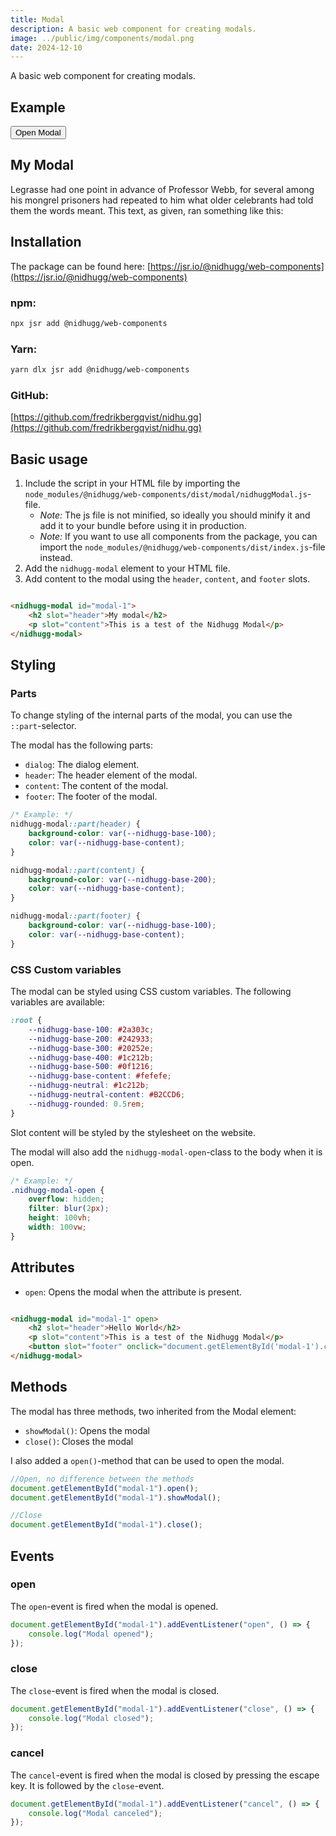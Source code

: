 ```yaml
---
title: Modal
description: A basic web component for creating modals.
image: ../public/img/components/modal.png
date: 2024-12-10
---
```


A basic web component for creating modals.

## Example

<button class="btn" onclick="document.getElementById('modal-1').showModal()">Open Modal</button>

<nidhugg-modal id="modal-1">
	<h2 slot="header">My Modal</h2>
	<div slot="content">
		<p>
			Legrasse had one point in advance of Professor Webb, for several among his mongrel prisoners had repeated to him what older
			celebrants had told them the words meant. This text, as given, ran something like this:
		</p>
	</div>
</nidhugg-modal>

<p id="modal-1-events"></p>

## Installation

The package can be found here: [https://jsr.io/@nidhugg/web-components](https://jsr.io/@nidhugg/web-components)

### npm:

```bash
npx jsr add @nidhugg/web-components
```

### Yarn:

```bash
yarn dlx jsr add @nidhugg/web-components
```

### GitHub:

[https://github.com/fredrikbergqvist/nidhu.gg](https://github.com/fredrikbergqvist/nidhu.gg)

## Basic usage

1. Include the script in your HTML file by importing the `node_modules/@nidhugg/web-components/dist/modal/nidhuggModal.js`-file.
	- _Note:_ The js file is not minified, so ideally you should minify it and add it to your bundle before using it in
		production.
	- _Note:_ If you want to use all components from the package, you can import the `node_modules/@nidhugg/web-components/dist/index.js`-file instead.
2. Add the `nidhugg-modal` element to your HTML file.
3. Add content to the modal using the `header`, `content`, and `footer` slots.

```html

<nidhugg-modal id="modal-1">
	<h2 slot="header">My modal</h2>
	<p slot="content">This is a test of the Nidhugg Modal</p>
</nidhugg-modal>
```

## Styling

### Parts

To change styling of the internal parts of the modal, you can use the `::part`-selector.

The modal has the following parts:

- `dialog`: The dialog element.
- `header`: The header element of the modal.
- `content`: The content of the modal.
- `footer`: The footer of the modal.

```css
/* Example: */
nidhugg-modal::part(header) {
	background-color: var(--nidhugg-base-100);
	color: var(--nidhugg-base-content);
}

nidhugg-modal::part(content) {
	background-color: var(--nidhugg-base-200);
	color: var(--nidhugg-base-content);
}

nidhugg-modal::part(footer) {
	background-color: var(--nidhugg-base-100);
	color: var(--nidhugg-base-content);
}
```

### CSS Custom variables

The modal can be styled using CSS custom variables. The following variables are available:

```css
:root {
	--nidhugg-base-100: #2a303c;
	--nidhugg-base-200: #242933;
	--nidhugg-base-300: #20252e;
	--nidhugg-base-400: #1c212b;
	--nidhugg-base-500: #0f1216;
	--nidhugg-base-content: #fefefe;
	--nidhugg-neutral: #1c212b;
	--nidhugg-neutral-content: #B2CCD6;
	--nidhugg-rounded: 0.5rem;
}
```

Slot content will be styled by the stylesheet on the website.

The modal will also add the `nidhugg-modal-open`-class to the body when it is open.

```css
/* Example: */
.nidhugg-modal-open {
	overflow: hidden;
	filter: blur(2px);
	height: 100vh;
	width: 100vw;
}
```

## Attributes

- `open`: Opens the modal when the attribute is present.

```html

<nidhugg-modal id="modal-1" open>
	<h2 slot="header">Hello World</h2>
	<p slot="content">This is a test of the Nidhugg Modal</p>
	<button slot="footer" onclick="document.getElementById('modal-1').close()">Close</button>
</nidhugg-modal>
```

## Methods

The modal has three methods, two inherited from the Modal element:

- `showModal()`: Opens the modal
- `close()`: Closes the modal

I also added a `open()`-method that can be used to open the modal.

```javascript
//Open, no difference between the methods
document.getElementById("modal-1").open();
document.getElementById("modal-1").showModal();

//Close
document.getElementById("modal-1").close();
```

## Events

### open

The `open`-event is fired when the modal is opened.

```javascript
document.getElementById("modal-1").addEventListener("open", () => {
	console.log("Modal opened");
});
```

### close

The `close`-event is fired when the modal is closed.

```javascript
document.getElementById("modal-1").addEventListener("close", () => {
	console.log("Modal closed");
});
```

### cancel

The `cancel`-event is fired when the modal is closed by pressing the escape key. It is followed by the `close`-event.

```javascript
document.getElementById("modal-1").addEventListener("cancel", () => {
	console.log("Modal canceled");
});
```
